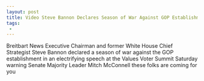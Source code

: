 ```yaml
---
layout: post
title: Video Steve Bannon Declares Season of War Against GOP Establishment at Values Voter Summit
tags:
 -
---
```

Breitbart News Executive Chairman and former White House Chief Strategist Steve Bannon declared a season of war against the GOP establishment in an electrifying speech at the Values Voter Summit Saturday warning Senate Majority Leader Mitch McConnell these folks are coming for you
